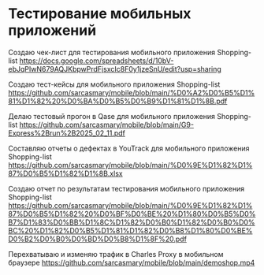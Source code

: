 # Тестирование мобильных приложений

Создаю чек-лист для тестирования мобильного приложения Shopping-list
https://docs.google.com/spreadsheets/d/10bV-ebJqPIwN679AQJKbpwPrdFjsxcIc8F0y1jzeSnU/edit?usp=sharing

Создаю тест-кейсы для мобильного приложения Shopping-list
https://github.com/sarcasmary/mobile/blob/main/%D0%A2%D0%B5%D1%81%D1%82%20%D0%BA%D0%B5%D0%B9%D1%81%D1%8B.pdf

Делаю тестовый прогон в Qase для мобильного приложения Shopping-list
https://github.com/sarcasmary/mobile/blob/main/G9-Express%2Brun%2B2025_02_11.pdf

Составляю отчеты о дефектах в YouTrack для мобильного приложения Shopping-list
https://github.com/sarcasmary/mobile/blob/main/%D0%9E%D1%82%D1%87%D0%B5%D1%82%D1%8B.xlsx

Создаю отчет по результатам тестирования мобильного приложения Shopping-list
https://github.com/sarcasmary/mobile/blob/main/%D0%9E%D1%82%D1%87%D0%B5%D1%82%20%D0%BF%D0%BE%20%D1%80%D0%B5%D0%B7%D1%83%D0%BB%D1%8C%D1%82%D0%B0%D1%82%D0%B0%D0%BC%20%D1%82%D0%B5%D1%81%D1%82%D0%B8%D1%80%D0%BE%D0%B2%D0%B0%D0%BD%D0%B8%D1%8F%20.pdf

Перехватываю и изменяю трафик в Charles Proxy в мобильном браузере
https://github.com/sarcasmary/mobile/blob/main/demoshop.mp4
